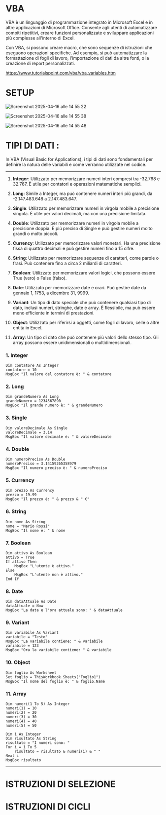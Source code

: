# VBA 


VBA è un linguaggio di programmazione integrato in Microsoft Excel e in altre applicazioni di Microsoft Office. 
Consente agli utenti di automatizzare compiti ripetitivi, creare funzioni personalizzate e sviluppare applicazioni più complesse all'interno di Excel.

Con VBA, si possono creare macro, che sono sequenze di istruzioni che eseguono operazioni specifiche. 
Ad esempio, si può automatizzare la formattazione di fogli di lavoro, l'importazione di dati da altre fonti, o la creazione di report personalizzati. 


https://www.tutorialspoint.com/vba/vba_variables.htm

# SETUP 

![Screenshot 2025-04-16 alle 14 55 22](https://github.com/user-attachments/assets/c181a2f9-77f2-4da5-b071-649cc9e74a32)


![Screenshot 2025-04-16 alle 14 55 38](https://github.com/user-attachments/assets/97a9843c-3e5a-4b43-bb20-be1f39e7cf0d)


![Screenshot 2025-04-16 alle 14 55 48](https://github.com/user-attachments/assets/047f17e8-2779-4e05-833b-b509950b79ff)


# TIPI DI DATI :


In VBA (Visual Basic for Applications), i tipi di dati sono fondamentali per definire la natura delle variabili e come verranno utilizzate nel codice. 


_______________________


1. **Integer**: Utilizzato per memorizzare numeri interi compresi tra -32.768 e 32.767. È utile per contatori e operazioni matematiche semplici.

2. **Long**: Simile a Integer, ma può contenere numeri interi più grandi, da -2.147.483.648 a 2.147.483.647.

3. **Single**: Utilizzato per memorizzare numeri in virgola mobile a precisione singola. È utile per valori decimali, ma con una precisione limitata.

4. **Double**: Utilizzato per memorizzare numeri in virgola mobile a precisione doppia. È più preciso di Single e può gestire numeri molto grandi o molto piccoli.

5. **Currency**: Utilizzato per memorizzare valori monetari. Ha una precisione fissa di quattro decimali e può gestire numeri fino a 15 cifre.

6. **String**: Utilizzato per memorizzare sequenze di caratteri, come parole o frasi. Può contenere fino a circa 2 miliardi di caratteri.

7. **Boolean**: Utilizzato per memorizzare valori logici, che possono essere True (vero) o False (falso).

8. **Date**: Utilizzato per memorizzare date e orari. Può gestire date da gennaio 1, 1753, a dicembre 31, 9999.

9. **Variant**: Un tipo di dato speciale che può contenere qualsiasi tipo di dato, inclusi numeri, stringhe, date e array. È flessibile, ma può essere meno efficiente in termini di prestazioni.

10. **Object**: Utilizzato per riferirsi a oggetti, come fogli di lavoro, celle o altre entità in Excel.

11. **Array**: Un tipo di dato che può contenere più valori dello stesso tipo. Gli array possono essere unidimensionali o multidimensionali.





### 1. **Integer**
```vba
Dim contatore As Integer
contatore = 10
MsgBox "Il valore del contatore è: " & contatore
```

### 2. **Long**
```vba
Dim grandeNumero As Long
grandeNumero = 1234567890
MsgBox "Il grande numero è: " & grandeNumero
```

### 3. **Single**
```vba
Dim valoreDecimale As Single
valoreDecimale = 3.14
MsgBox "Il valore decimale è: " & valoreDecimale
```

### 4. **Double**
```vba
Dim numeroPreciso As Double
numeroPreciso = 3.14159265358979
MsgBox "Il numero preciso è: " & numeroPreciso
```

### 5. **Currency**
```vba
Dim prezzo As Currency
prezzo = 19.99
MsgBox "Il prezzo è: " & prezzo & " €"
```

### 6. **String**
```vba
Dim nome As String
nome = "Mario Rossi"
MsgBox "Il nome è: " & nome
```

### 7. **Boolean**
```vba
Dim attivo As Boolean
attivo = True
If attivo Then
    MsgBox "L'utente è attivo."
Else
    MsgBox "L'utente non è attivo."
End If
```

### 8. **Date**
```vba
Dim dataAttuale As Date
dataAttuale = Now
MsgBox "La data e l'ora attuale sono: " & dataAttuale
```

### 9. **Variant**
```vba
Dim variabile As Variant
variabile = "Testo"
MsgBox "La variabile contiene: " & variabile
variabile = 123
MsgBox "Ora la variabile contiene: " & variabile
```

### 10. **Object**
```vba
Dim foglio As Worksheet
Set foglio = ThisWorkbook.Sheets("Foglio1")
MsgBox "Il nome del foglio è: " & foglio.Name
```

### 11. **Array**
```vba
Dim numeri(1 To 5) As Integer
numeri(1) = 10
numeri(2) = 20
numeri(3) = 30
numeri(4) = 40
numeri(5) = 50

Dim i As Integer
Dim risultato As String
risultato = "I numeri sono: "
For i = 1 To 5
    risultato = risultato & numeri(i) & " "
Next i
MsgBox risultato
```





_______________________




# ISTRUZIONI DI SELEZIONE








# ISTRUZIONI DI CICLI 






